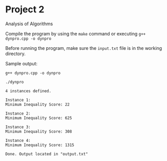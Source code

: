 # Project 2
Analysis of Algorithms

Compile the program by using the `make` command or executing `g++ dynpro.cpp -o dynpro`

Before running the program, make sure the `input.txt` file is in the working directory.

Sample output:

```
g++ dynpro.cpp -o dynpro

./dynpro

4 instances defined.

Instance 1:
Minimum Inequality Score: 22

Instance 2:
Minimum Inequality Score: 625

Instance 3:
Minimum Inequality Score: 308

Instance 4:
Minimum Inequality Score: 1315

Done. Output located in "output.txt"
```
